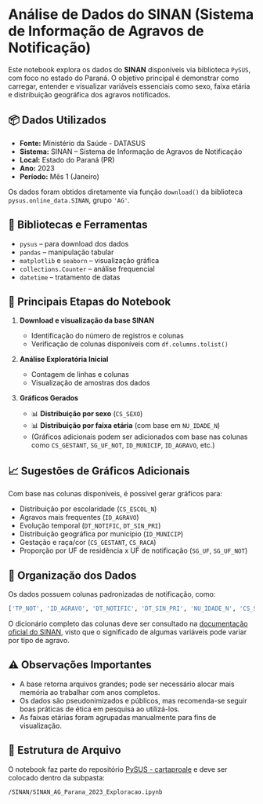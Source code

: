 
# Análise de Dados do SINAN (Sistema de Informação de Agravos de Notificação)

Este notebook explora os dados do **SINAN** disponíveis via biblioteca `PySUS`, com foco no estado do Paraná. O objetivo principal é demonstrar como carregar, entender e visualizar variáveis essenciais como sexo, faixa etária e distribuição geográfica dos agravos notificados.

## 📦 Dados Utilizados

- **Fonte:** Ministério da Saúde - DATASUS
- **Sistema:** SINAN – Sistema de Informação de Agravos de Notificação
- **Local:** Estado do Paraná (PR)
- **Ano:** 2023
- **Período:** Mês 1 (Janeiro)

Os dados foram obtidos diretamente via função `download()` da biblioteca `pysus.online_data.SINAN`, grupo `'AG'`.

## 🧰 Bibliotecas e Ferramentas

- `pysus` – para download dos dados
- `pandas` – manipulação tabular
- `matplotlib` e `seaborn` – visualização gráfica
- `collections.Counter` – análise frequencial
- `datetime` – tratamento de datas

## 🧪 Principais Etapas do Notebook

1. **Download e visualização da base SINAN**
   - Identificação do número de registros e colunas
   - Verificação de colunas disponíveis com `df.columns.tolist()`

2. **Análise Exploratória Inicial**
   - Contagem de linhas e colunas
   - Visualização de amostras dos dados

3. **Gráficos Gerados**
   - 📊 **Distribuição por sexo** (`CS_SEXO`)
   - 📊 **Distribuição por faixa etária** (com base em `NU_IDADE_N`)
   - (Gráficos adicionais podem ser adicionados com base nas colunas como `CS_GESTANT`, `SG_UF_NOT`, `ID_MUNICIP`, `ID_AGRAVO`, etc.)

## 📈 Sugestões de Gráficos Adicionais

Com base nas colunas disponíveis, é possível gerar gráficos para:

- Distribuição por escolaridade (`CS_ESCOL_N`)
- Agravos mais frequentes (`ID_AGRAVO`)
- Evolução temporal (`DT_NOTIFIC`, `DT_SIN_PRI`)
- Distribuição geográfica por município (`ID_MUNICIP`)
- Gestação e raça/cor (`CS_GESTANT`, `CS_RACA`)
- Proporção por UF de residência x UF de notificação (`SG_UF`, `SG_UF_NOT`)

## 📂 Organização dos Dados

Os dados possuem colunas padronizadas de notificação, como:

```python
['TP_NOT', 'ID_AGRAVO', 'DT_NOTIFIC', 'DT_SIN_PRI', 'NU_IDADE_N', 'CS_SEXO', ...]
```

O dicionário completo das colunas deve ser consultado na [documentação oficial do SINAN](https://pysus.readthedocs.io/pt/stable/), visto que o significado de algumas variáveis pode variar por tipo de agravo.

## ⚠️ Observações Importantes

- A base retorna arquivos grandes; pode ser necessário alocar mais memória ao trabalhar com anos completos.
- Os dados são pseudonimizados e públicos, mas recomenda-se seguir boas práticas de ética em pesquisa ao utilizá-los.
- As faixas etárias foram agrupadas manualmente para fins de visualização.

## 📁 Estrutura de Arquivo

O notebook faz parte do repositório [PySUS - cartaproale](https://github.com/cartaproale/PySUS) e deve ser colocado dentro da subpasta:

```
/SINAN/SINAN_AG_Parana_2023_Exploracao.ipynb
```
